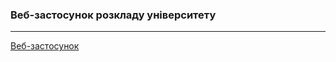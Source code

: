### Веб-застосунок розкладу університету
___________________

[Веб-застосунок](http://schedule-nure.dxrk.cc/)
